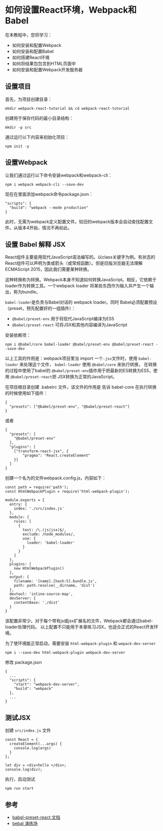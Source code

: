 # 如何设置React环境，Webpack和Babel
在本教程中，您将学习：

- 如何安装和配置Webpack
- 如何安装和配置Babel
- 如何搭建React环境
- 如何将结果包包含到HTML页面中
- 如何安装和配置Webpack开发服务器


## 设置项目
首先，为项目创建目录：

```
mkdir webpack-react-tutorial && cd webpack-react-tutorial
```
创建用于保存代码的最小目录结构：

```
mkdir -p src
```

通过运行以下内容来初始化项目：

```
npm init -y
```


## 设置Webpack

让我们通过运行以下命令安装webpack和webpack-cli：

```
npm i webpack webpack-cli --save-dev
```

现在在里面添加webpack命令package.json：

```
"scripts": {
  "build": "webpack --mode production"
}
```

此时，无需为webpack定义配置文件。较旧的webpack版本会自动查找配置文件。从版本4开始，情况不再如此。

## 设置 Babel 解释 JSX
React组件主要是用现代JavaScript语法编写的。以class关键字为例。有状态的React组件可以声明为类或箭头（或常规函数）。但是旧版浏览器无法理解ECMAScript 2015，因此我们需要某种转换。

这种转换称为转换。Webpack本身不知道如何转换JavaScript。相反，它依赖于loader作为转换工具。一个webpack loader 将某些东西作为输入并产生一个输出，称为bundle。

`babel-loader`是负责与Babel对话的 webpack loader。同时 Babel必须配置预设（preset，预先配置好的一组插件）：

- `@babel/preset-env` 用于将现代JavaScript编译为ES5
- `@babel/preset-react` 可将JSX和其他内容编译为JavaScript

安装依赖项：

```
npm i @babel/core babel-loader @babel/preset-env @babel/preset-react --save-dev
```

以上工具的作用是：webpack项目里当 import 一个`.jsx`文件时，使用 `babel-loader` 来处理这个文件， `babel-loader` 使用 `@babel/core` 来执行转换， 在转换的过程中使用了babel的 `@babel/preset-env`插件用于把最新的ES转换为ES5，使用 `@babel/preset-react`把 JSX转换为正常的JavaScript。

在项目根目录创建 .babelrc 文件，该文件的作用是 告诉 babel-core 在执行转换的时候使用如下插件：

```
{
  "presets": ["@babel/preset-env", "@babel/preset-react"]
}
```

或者

```
{
  "presets": [
    "@babel/preset-env"
  ],
  "plugins": [
    ["transform-react-jsx", {
        "pragma": "React.createElement"
    }]
  ]
}
```

创建一个名为的文件webpack.config.js，内容如下：

```
const path = require('path');
const HtmlWebpackPlugin = require('html-webpack-plugin');

module.exports = {
  entry: {
    index: './src/index.js'
  },
  module: {
    rules: [
      {
        test: /\.(js|jsx)$/,
        exclude: /node_modules/,
        use: {
          loader: 'babel-loader'
        }
      }
    ]
  },
  plugins: [
    new HtmlWebpackPlugin()
  ],
  output: {
    filename: '[name].[hash:5].bundle.js',
    path: path.resolve(__dirname, 'dist')
  },
  devtool: 'inline-source-map',
  devServer: {
    contentBase: './dist'
  }
}

```

该配置非常少。对于每个带有js或jsx扩展名的文件，Webpack都会通过babel-loader处理代码。
以上配置不只能用于本章练习JSX，也适合正式的React开发环境。

为了使环境能正常启动，需要安装 `html-webpack-plugin` 和 `wepack-dev-server`

```
npm i --save-dev html-webpack-plugin webpack-dev-server
```

修改 package.json

```
{
  ...
  "scripts": {
    "start": "webpack-dev-server",
    "build": "webpack"
  },
  ...
}
```

## 测试JSX

创建 `src/index.js` 文件

```
const React = {
  createElement(...args) {
    console.log(args)
  }
};

let div = <div>hello </div>;
console.log(div);

```

执行，启动测试

```
npm run start 
```

## 参考
- [babel-preset-react 文档](https://babeljs.io/docs/en/babel-preset-react)
- [bebal 演练场](https://babeljs.io/repl#?browsers=&build=&builtIns=false&spec=false&loose=false&code_lz=MYewdgzgLgBASgUwIbFgXhgbwFAxsAJ2SgQFEAbBAWwTCgAoA6ZpAgcwgEotc99wIISo3Ig29Vh068AvthkBubNkqwAJgEsAbjAwAeTVoB8ACwTlRMPQHpDRpaEhCEIsfUOcFQA&debug=false&forceAllTransforms=false&shippedProposals=false&circleciRepo=&evaluate=false&fileSize=false&timeTravel=false&sourceType=module&lineWrap=true&presets=react&prettier=false&targets=&version=7.9.0&externalPlugins=)